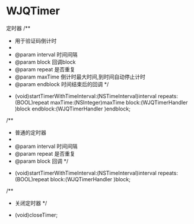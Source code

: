 # WJQTimer
定时器
/**
 *  用于验证码倒计时
 *
 *  @param interval 时间间隔
 *  @param block    回调block
 *  @param repeat   是否重复
 *  @param maxTime  倒计时最大时间,到时间自动停止计时
 *  @param endblock 时间结束后的回调
 */
- (void)startTimerWithTimeInterval:(NSTimeInterval)interval repeats:(BOOL)repeat maxTime:(NSInteger)maxTime block:(WJQTimerHandler )block endblock:(WJQTimerHandler )endblock;

/**
 *  普通的定时器
 *
 *  @param interval 时间间隔
 *  @param repeat   是否重复
 *  @param block    回调
 */
- (void)startTimerWithTimeInterval:(NSTimeInterval)interval repeats:(BOOL)repeat  block:(WJQTimerHandler )block;

/**
 *  关闭定时器
 */
- (void)closeTimer;
